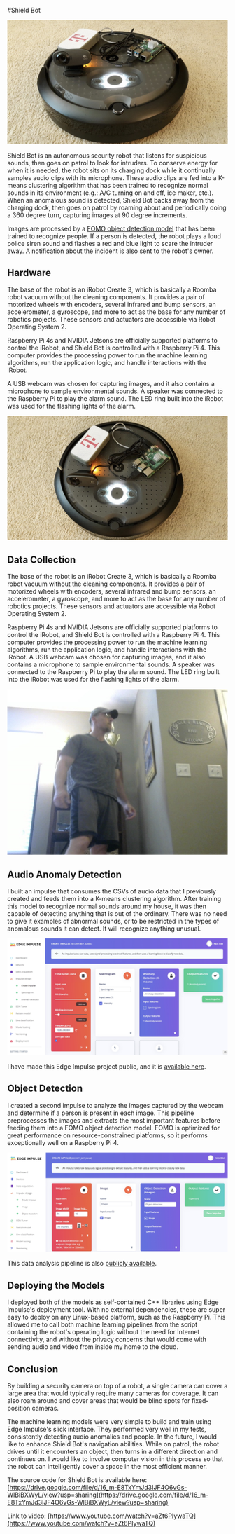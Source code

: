 #Shield Bot

![Shield Bot](.gitbook/assets/shieldbot/shieldbot-1.jpg)

Shield Bot is an autonomous security robot that listens for suspicious sounds, then goes on patrol to look for intruders. To conserve energy for when it is needed, the robot sits on its charging dock while it continually samples audio clips with its microphone. These audio clips are fed into a K-means clustering algorithm that has been trained to recognize normal sounds in its environment (e.g.: A/C turning on and off, ice maker, etc.). When an anomalous sound is detected, Shield Bot backs away from the charging dock, then goes on patrol by roaming about and periodically doing a 360 degree turn, capturing images at 90 degree increments.

Images are processed by a [FOMO object detection model](https://www.edgeimpulse.com/blog/announcing-fomo-faster-objects-more-objects) that has been trained to recognize people. If a person is detected, the robot plays a loud police siren sound and flashes a red and blue light to scare the intruder away. A notification about the incident is also sent to the robot's owner.

## Hardware

The base of the robot is an iRobot Create 3, which is basically a Roomba robot vacuum without the cleaning components. It provides a pair of motorized wheels with encoders, several infrared and bump sensors, an accelerometer, a gyroscope, and more to act as the base for any number of robotics projects. These sensors and actuators are accessible via Robot Operating System 2.

Raspberry Pi 4s and NVIDIA Jetsons are officially supported platforms to control the iRobot, and Shield Bot is controlled with a Raspberry Pi 4. This computer provides the processing power to run the machine learning algorithms, run the application logic, and handle interactions with the iRobot.

A USB webcam was chosen for capturing images, and it also contains a microphone to sample environmental sounds. A speaker was connected to the Raspberry Pi to play the alarm sound. The LED ring built into the iRobot was used for the flashing lights of the alarm.

![Shield Bot](.gitbook/assets/shieldbot/shieldbot-2.jpg)

## Data Collection

The base of the robot is an iRobot Create 3, which is basically a Roomba robot vacuum without the cleaning components. It provides a pair of motorized wheels with encoders, several infrared and bump sensors, an accelerometer, a gyroscope, and more to act as the base for any number of robotics projects. These sensors and actuators are accessible via Robot Operating System 2.

Raspberry Pi 4s and NVIDIA Jetsons are officially supported platforms to control the iRobot, and Shield Bot is controlled with a Raspberry Pi 4. This computer provides the processing power to run the machine learning algorithms, run the application logic, and handle interactions with the iRobot.
A USB webcam was chosen for capturing images, and it also contains a microphone to sample environmental sounds. A speaker was connected to the Raspberry Pi to play the alarm sound. The LED ring built into the iRobot was used for the flashing lights of the alarm.

![Data Collection](.gitbook/assets/shieldbot/human.jpg)

## Audio Anomaly Detection

I built an impulse that consumes the CSVs of audio data that I previously created and feeds them into a K-means clustering algorithm. After training this model to recognize normal sounds around my house, it was then capable of detecting anything that is out of the ordinary. There was no need to give it examples of abnormal sounds, or to be restricted in the types of anomalous sounds it can detect. It will recognize anything unusual.

![Audio Pipeline](.gitbook/assets/shieldbot/studio-audio.jpg)

I have made this Edge Impulse project public, and it is [available here](https://studio.edgeimpulse.com/public/106503/latest).

## Object Detection

I created a second impulse to analyze the images captured by the webcam and determine if a person is present in each image. This pipeline preprocesses the images and extracts the most important features before feeding them into a FOMO object detection model. FOMO is optimized for great performance on resource-constrained platforms, so it performs exceptionally well on a Raspberry Pi 4.

![Image Detection](.gitbook/assets/shieldbot/studio-image.jpg)

This data analysis pipeline is also [publicly available](https://studio.edgeimpulse.com/public/106892/latest).

## Deploying the Models

I deployed both of the models as self-contained C++ libraries using Edge Impulse's deployment tool. With no external dependencies, these are super easy to deploy on any Linux-based platform, such as the Raspberry Pi. This allowed me to call both machine learning pipelines from the script containing the robot's operating logic without the need for Internet connectivity, and without the privacy concerns that would come with sending audio and video from inside my home to the cloud.

## Conclusion

By building a security camera on top of a robot, a single camera can cover a large area that would typically require many cameras for coverage. It can also roam around and cover areas that would be blind spots for fixed-position cameras.

The machine learning models were very simple to build and train using Edge Impulse's slick interface. They performed very well in my tests, consistently detecting audio anomalies and people. In the future, I would like to enhance Shield Bot's navigation abilities. While on patrol, the robot drives until it encounters an object, then turns in a different direction and continues on. I would like to involve computer vision in this process so that the robot can intelligently cover a space in the most efficient manner.

The source code for Shield Bot is available here:  [https://drive.google.com/file/d/16_m-E8TxYmJd3IJF4O6vGs-WlBiBXWyL/view?usp=sharing](https://drive.google.com/file/d/16_m-E8TxYmJd3IJF4O6vGs-WlBiBXWyL/view?usp=sharing)

Link to video:  [https://www.youtube.com/watch?v=aZt6PIywaTQ](https://www.youtube.com/watch?v=aZt6PIywaTQ)
